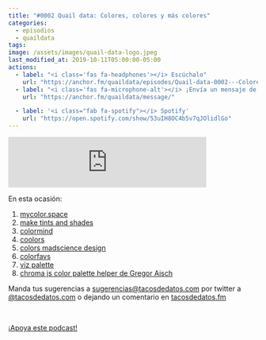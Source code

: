 ```yaml
---
title: "#0002 Quail data: Colores, colores y más colores"
categories:
  - episodios
  - quaildata
tags:
image: /assets/images/quail-data-logo.jpeg
last_modified_at: 2019-10-11T05:00:00-05:00
actions:
  - label: "<i class='fas fa-headphones'></i> Escúchalo"
    url: "https://anchor.fm/quaildata/episodes/Quail-data-0002---Colores--colores-y-ms-colores-e6oos1"
  - label: "<i class='fas fa-microphone-alt'></i> ¡Envía un mensaje de voz!"
    url: "https://anchor.fm/quaildata/message/"

  - label: '<i class="fab fa-spotify"></i> Spotify'
    url: "https://open.spotify.com/show/53uIH8OC4b5v7qJOlidlGo"
---
```


<iframe src="https://anchor.fm/quaildata/embed/episodes/Quail-data-0002---Colores--colores-y-ms-colores-e6oos1" height="102px" width="400px" frameborder="0" scrolling="no"></iframe>

<p>En esta ocasión:</p>
<ol>
    <li><a href="mycolor.space">mycolor.space</a></li>
    <li><a href="https://maketintsandshades.com">make tints and shades</a></li>
    <li><a href="http://colormind.io">colormind</a></li>
    <li><a href="https://coolors.co">coolors</a></li>
    <li><a href="https://colors.madscience.design">colors madscience design</a></li>
    <li><a href="http://colorfavs.com">colorfavs</a></li>
    <li><a href="https://projects.susielu.com/viz-palette">viz palette</a></li>
    <li><a href="https://gka.github.io/palettes/">chroma js color palette helper de Gregor Aisch</a></li>
</ol>

<p>Manda tus sugerencias a <a href="mailto:sugerencias@tacosdedatos.com">sugerencias@tacosdedatos.com</a> por twitter a <a href="https://twitter.com/tacosdedatos">@tacosdedatos.com</a> o dejando un comentario en <a href="https://tacosdedatos.fm">tacosdedatos.fm</a></p>
<p><br></p>
<p><a href="https://anchor.fm/quaildata" rel="payment">¡Apoya este podcast!</a></p>

